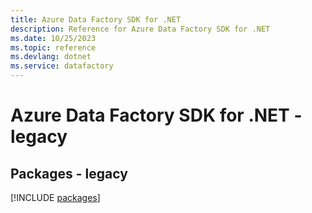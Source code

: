 ```yaml
---
title: Azure Data Factory SDK for .NET
description: Reference for Azure Data Factory SDK for .NET
ms.date: 10/25/2023
ms.topic: reference
ms.devlang: dotnet
ms.service: datafactory
---
```

# Azure Data Factory SDK for .NET - legacy
## Packages - legacy
[!INCLUDE [packages](data-factory-index.md)]
